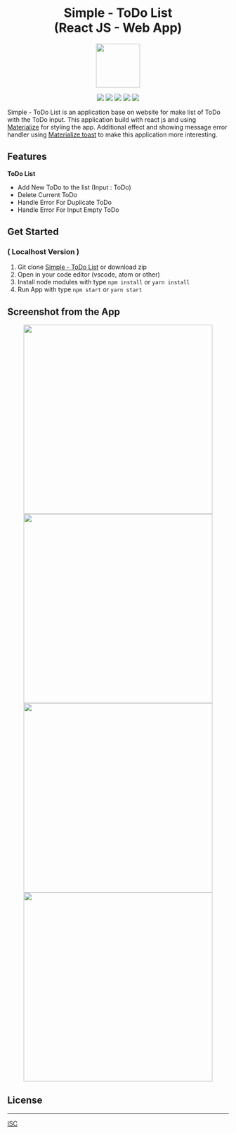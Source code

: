 <h1 align="center">Simple - ToDo List<br>(React JS - Web App)</h1>

<p align="center">
  <img src="public/favicon.ico" width="100"/>
</p>

<p align="center">
<img src="https://img.shields.io/badge/react-16.12.0-blue">
<img src="https://img.shields.io/badge/react_dom-16.12.0-yellow">
<img src="https://img.shields.io/badge/react%20scripts-3.3.0-brightgreen">
<img src="https://img.shields.io/badge/materialize%20css-1.0.0%20rc.2-orange">
<img src="https://img.shields.io/badge/uuid-3.3.3-red">

Simple - ToDo List is an application base on website for make list of ToDo with the ToDo input. This application build with react js and using [Materialize](https://materializecss.com/) for styling the app. Additional effect and showing message error handler using [Materialize toast](https://materializecss.com/toasts.html) to make this application more interesting.

## Features
<b> ToDo List </b>
 - Add New ToDo to the list (Input : ToDo)
 - Delete Current ToDo
 - Handle Error For Duplicate ToDo
 - Handle Error For Input Empty ToDo

## Get Started
### ( Localhost Version )
1. Git clone [Simple - ToDo List](https://github.com/aldoignatachandra/SimpleToDoList-React_JS) or download zip
2. Open in your code editor (vscode, atom or other)
3. Install node modules with type `npm install` or `yarn install`
4. Run App with type `npm start` or `yarn start`

## Screenshot from the App
<p align='center'>
  <span>
      <image width="430" src="src/images/Screenshot_1.png" />
      <image width="430" src="src/images/Screenshot_2.png" />
  </span>
  <span>
      <image width="430" src="src/images/Screenshot_3.png" />
      <image width="430" src="src/images/Screenshot_4.png" />
  </span>
</p>

## License
----
[ISC](https://en.wikipedia.org/wiki/ISC_license "ISC")
